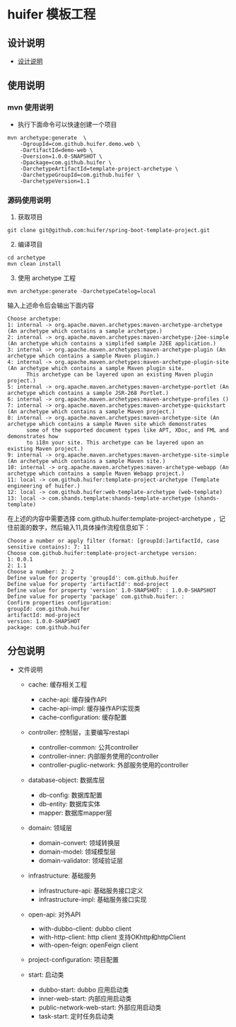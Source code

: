 # huifer 模板工程
## 设计说明
- [设计说明](/docs/设计说明.md)

## 使用说明
### mvn 使用说明
- 执行下面命令可以快速创建一个项目
```shell
mvn archetype:generate  \
    -DgroupId=com.github.huifer.demo.web \
    -DartifactId=demo-web \
    -Dversion=1.0.0-SNAPSHOT \
    -Dpackage=com.github.huifer \
    -DarchetypeArtifactId=template-project-archetype \
    -DarchetypeGroupId=com.github.huifer \
    -DarchetypeVersion=1.1
```


### 源码使用说明
1. 获取项目
```shell
git clone git@github.com:huifer/spring-boot-template-project.git
```
2. 编译项目
```shell
cd archetype
mvn clean install 
```
3. 使用 archetype 工程
```shell
mvn archetype:generate -DarchetypeCatelog=local
```
输入上述命令后会输出下面内容
```shell
Choose archetype:
1: internal -> org.apache.maven.archetypes:maven-archetype-archetype (An archetype which contains a sample archetype.)
2: internal -> org.apache.maven.archetypes:maven-archetype-j2ee-simple (An archetype which contains a simplifed sample J2EE application.)
3: internal -> org.apache.maven.archetypes:maven-archetype-plugin (An archetype which contains a sample Maven plugin.)
4: internal -> org.apache.maven.archetypes:maven-archetype-plugin-site (An archetype which contains a sample Maven plugin site.
      This archetype can be layered upon an existing Maven plugin project.)
5: internal -> org.apache.maven.archetypes:maven-archetype-portlet (An archetype which contains a sample JSR-268 Portlet.)
6: internal -> org.apache.maven.archetypes:maven-archetype-profiles ()
7: internal -> org.apache.maven.archetypes:maven-archetype-quickstart (An archetype which contains a sample Maven project.)
8: internal -> org.apache.maven.archetypes:maven-archetype-site (An archetype which contains a sample Maven site which demonstrates
      some of the supported document types like APT, XDoc, and FML and demonstrates how
      to i18n your site. This archetype can be layered upon an existing Maven project.)
9: internal -> org.apache.maven.archetypes:maven-archetype-site-simple (An archetype which contains a sample Maven site.)
10: internal -> org.apache.maven.archetypes:maven-archetype-webapp (An archetype which contains a sample Maven Webapp project.)
11: local -> com.github.huifer:template-project-archetype (Template engineering of huifer.)
12: local -> com.github.huifer:web-template-archetype (web-template)
13: local -> com.shands.template:shands-template-archetype (shands-template)
```
在上述的内容中需要选择 com.github.huifer:template-project-archetype ，记住前面的数字，然后输入11,具体操作流程信息如下：

```shell
Choose a number or apply filter (format: [groupId:]artifactId, case sensitive contains): 7: 11
Choose com.github.huifer:template-project-archetype version:
1: 0.0.1
2: 1.1
Choose a number: 2: 2
Define value for property 'groupId': com.github.huifer
Define value for property 'artifactId': mod-project
Define value for property 'version' 1.0-SNAPSHOT: : 1.0.0-SHAPSHOT
Define value for property 'package' com.github.huifer: :
Confirm properties configuration:
groupId: com.github.huifer
artifactId: mod-project
version: 1.0.0-SHAPSHOT
package: com.github.huifer
```





## 分包说明
- 文件说明
  - cache: 缓存相关工程
    - cache-api: 缓存操作API
    - cache-api-impl: 缓存操作API实现类
    - cache-configuration: 缓存配置
  - controller: 控制层，主要编写restapi
    - controller-common: 公共controller
    - controller-inner: 内部服务使用的controller
    - controller-puglic-network: 外部服务使用的controller
      
  - database-object: 数据库层
    - db-config: 数据库配置
    - db-entity: 数据库实体
    - mapper: 数据库mapper层
  - domain: 领域层
    - domain-convert: 领域转换层
    - domain-model: 领域模型层
    - domain-validator: 领域验证层
  - infrastructure: 基础服务
    - infrastructure-api: 基础服务接口定义
    - infrastructure-impl: 基础服务接口实现
  - open-api: 对外API
    - with-dubbo-client: dubbo client
    - with-http-client: http client 支持OKhttp和httpClient
    - with-open-feign: openFeign client
  - project-configuration: 项目配置
  - start: 启动类
    - dubbo-start: dubbo 应用启动类
    - inner-web-start: 内部应用启动类
    - public-network-web-start: 外部应用启动类
    - task-start: 定时任务启动类